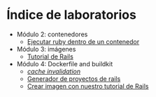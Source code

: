 # Índice de laboratorios

* Módulo 2: contenedores
  * [Ejecutar ruby dentro de un contenedor](containers/run_ruby_inside_a_container/README_es.md)
* Módulo 3: imágenes
  * [Tutorial de Rails](images/rails-tutorial-image/README_es.md)
* Módulo 4: Dockerfile and buildkit
  * [_cache invalidation_](0040-dockerfile-and-buildkit/cache-invalidation/README_es.md)
  * [Generador de proyectos de rails](0040-dockerfile-and-builkit/dockerfile-to-create-rails-projects/README_es.md)
  * [Crear imagen con nuestro tutorial de Rails](0040-dockerfile-and-builkit/dockerfile-for-our-rails-application/README_es.md)